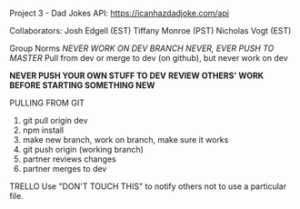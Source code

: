 Project 3 - Dad Jokes
API: https://icanhazdadjoke.com/api

Collaborators:
Josh Edgell (EST)
Tiffany Monroe (PST)
Nicholas Vogt (EST)

Group Norms
*NEVER WORK ON DEV BRANCH*
*NEVER, EVER PUSH TO MASTER*
Pull from dev or merge to dev (on github), but never work on dev

**NEVER PUSH YOUR OWN STUFF TO DEV**
**REVIEW OTHERS' WORK BEFORE STARTING SOMETHING NEW**

PULLING FROM GIT
1. git pull origin dev
2. npm install
3. make new branch, work on branch, make sure it works
4. git push origin (working branch)
5. partner reviews changes
6. partner merges to dev

TRELLO
Use "DON'T TOUCH THIS" to notify others not to use a particular file.

